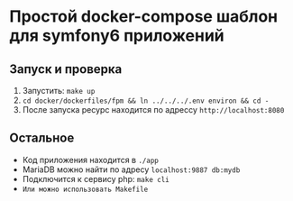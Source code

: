 # Простой docker-compose шаблон для symfony6 приложений

## Запуск и проверка
1. Запустить: `make up`
2. ```cd docker/dockerfiles/fpm && ln ../../../.env environ && cd -```
3. После запуска ресурс находится по адрессу `http://localhost:8080`

## Остальное
- Код приложения находится в `./app`
- MariaDB можно найти по адресу `localhost:9887 db:mydb`
- Подключится к сервису php: `make cli`
- `Или можно использовать Makefile`
